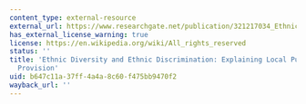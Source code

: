 ```yaml
---
content_type: external-resource
external_url: https://www.researchgate.net/publication/321217034_Ethnic_Diversity_and_Ethnic_Discrimination_Explaining_Local_Public_Goods_Provision
has_external_license_warning: true
license: https://en.wikipedia.org/wiki/All_rights_reserved
status: ''
title: 'Ethnic Diversity and Ethnic Discrimination: Explaining Local Public Goods
  Provision'
uid: b647c11a-37ff-4a4a-8c60-f475bb9470f2
wayback_url: ''
---
```

